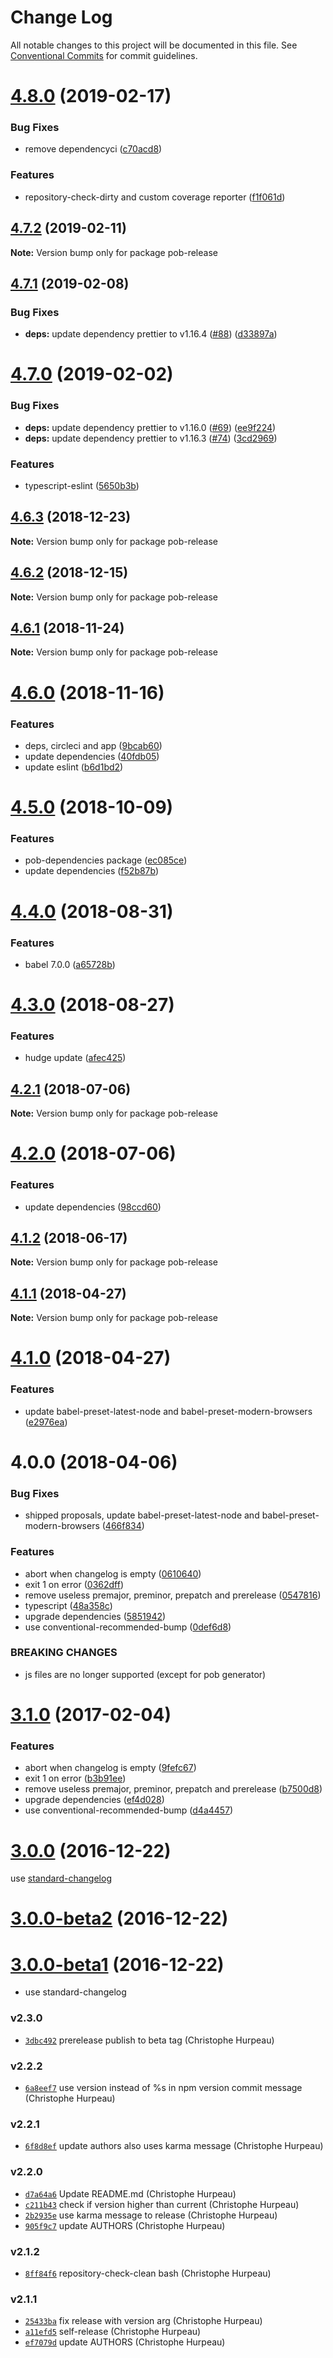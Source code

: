 # Change Log

All notable changes to this project will be documented in this file.
See [Conventional Commits](https://conventionalcommits.org) for commit guidelines.

# [4.8.0](https://github.com/christophehurpeau/pob/compare/pob-release@4.7.2...pob-release@4.8.0) (2019-02-17)


### Bug Fixes

* remove dependencyci ([c70acd8](https://github.com/christophehurpeau/pob/commit/c70acd8))


### Features

* repository-check-dirty and custom coverage reporter ([f1f061d](https://github.com/christophehurpeau/pob/commit/f1f061d))





## [4.7.2](https://github.com/christophehurpeau/pob/compare/pob-release@4.7.1...pob-release@4.7.2) (2019-02-11)

**Note:** Version bump only for package pob-release





## [4.7.1](https://github.com/christophehurpeau/pob/compare/pob-release@4.7.0...pob-release@4.7.1) (2019-02-08)


### Bug Fixes

* **deps:** update dependency prettier to v1.16.4 ([#88](https://github.com/christophehurpeau/pob/issues/88)) ([d33897a](https://github.com/christophehurpeau/pob/commit/d33897a))





# [4.7.0](https://github.com/christophehurpeau/pob/compare/pob-release@4.6.3...pob-release@4.7.0) (2019-02-02)


### Bug Fixes

* **deps:** update dependency prettier to v1.16.0 ([#69](https://github.com/christophehurpeau/pob/issues/69)) ([ee9f224](https://github.com/christophehurpeau/pob/commit/ee9f224))
* **deps:** update dependency prettier to v1.16.3 ([#74](https://github.com/christophehurpeau/pob/issues/74)) ([3cd2969](https://github.com/christophehurpeau/pob/commit/3cd2969))


### Features

* typescript-eslint ([5650b3b](https://github.com/christophehurpeau/pob/commit/5650b3b))





## [4.6.3](https://github.com/christophehurpeau/pob/compare/pob-release@4.6.2...pob-release@4.6.3) (2018-12-23)

**Note:** Version bump only for package pob-release





## [4.6.2](https://github.com/christophehurpeau/pob/compare/pob-release@4.6.1...pob-release@4.6.2) (2018-12-15)

**Note:** Version bump only for package pob-release





## [4.6.1](https://github.com/christophehurpeau/pob/compare/pob-release@4.6.0...pob-release@4.6.1) (2018-11-24)

**Note:** Version bump only for package pob-release





# [4.6.0](https://github.com/christophehurpeau/pob/compare/pob-release@4.5.0...pob-release@4.6.0) (2018-11-16)


### Features

* deps, circleci and app ([9bcab60](https://github.com/christophehurpeau/pob/commit/9bcab60))
* update dependencies ([40fdb05](https://github.com/christophehurpeau/pob/commit/40fdb05))
* update eslint ([b6d1bd2](https://github.com/christophehurpeau/pob/commit/b6d1bd2))





# [4.5.0](https://github.com/christophehurpeau/pob/compare/pob-release@4.4.0...pob-release@4.5.0) (2018-10-09)


### Features

* pob-dependencies package ([ec085ce](https://github.com/christophehurpeau/pob/commit/ec085ce))
* update dependencies ([f52b87b](https://github.com/christophehurpeau/pob/commit/f52b87b))





<a name="4.4.0"></a>
# [4.4.0](https://github.com/christophehurpeau/pob/compare/pob-release@4.3.0...pob-release@4.4.0) (2018-08-31)


### Features

* babel 7.0.0 ([a65728b](https://github.com/christophehurpeau/pob/commit/a65728b))





<a name="4.3.0"></a>
# [4.3.0](https://github.com/christophehurpeau/pob/compare/pob-release@4.2.1...pob-release@4.3.0) (2018-08-27)


### Features

* hudge update ([afec425](https://github.com/christophehurpeau/pob/commit/afec425))





<a name="4.2.1"></a>
## [4.2.1](https://github.com/christophehurpeau/pob/compare/pob-release@4.2.0...pob-release@4.2.1) (2018-07-06)

**Note:** Version bump only for package pob-release





<a name="4.2.0"></a>
# [4.2.0](https://github.com/christophehurpeau/pob-release/compare/pob-release@4.1.2...pob-release@4.2.0) (2018-07-06)


### Features

* update dependencies ([98ccd60](https://github.com/christophehurpeau/pob-release/commit/98ccd60))





<a name="4.1.2"></a>
## [4.1.2](https://github.com/christophehurpeau/pob-release/compare/pob-release@4.1.1...pob-release@4.1.2) (2018-06-17)

**Note:** Version bump only for package pob-release





<a name="4.1.1"></a>
## [4.1.1](https://github.com/christophehurpeau/pob-release/compare/pob-release@4.1.0...pob-release@4.1.1) (2018-04-27)

**Note:** Version bump only for package pob-release





<a name="4.1.0"></a>
# [4.1.0](https://github.com/christophehurpeau/pob-release/compare/pob-release@4.0.0...pob-release@4.1.0) (2018-04-27)


### Features

* update babel-preset-latest-node and babel-preset-modern-browsers ([e2976ea](https://github.com/christophehurpeau/pob-release/commit/e2976ea))





<a name="4.0.0"></a>
# 4.0.0 (2018-04-06)


### Bug Fixes

* shipped proposals, update babel-preset-latest-node and babel-preset-modern-browsers ([466f834](https://github.com/christophehurpeau/pob-release/commit/466f834))


### Features

* abort when changelog is empty ([0610640](https://github.com/christophehurpeau/pob-release/commit/0610640))
* exit 1 on error ([0362dff](https://github.com/christophehurpeau/pob-release/commit/0362dff))
* remove useless premajor, preminor, prepatch and prerelease ([0547816](https://github.com/christophehurpeau/pob-release/commit/0547816))
* typescript ([48a358c](https://github.com/christophehurpeau/pob-release/commit/48a358c))
* upgrade dependencies ([5851942](https://github.com/christophehurpeau/pob-release/commit/5851942))
* use conventional-recommended-bump ([0def6d8](https://github.com/christophehurpeau/pob-release/commit/0def6d8))


### BREAKING CHANGES

* js files are no longer supported (except for pob generator)




<a name="3.1.0"></a>
# [3.1.0](https://github.com/christophehurpeau/pob-release/compare/v3.0.0...v3.1.0) (2017-02-04)


### Features

* abort when changelog is empty ([9fefc67](https://github.com/christophehurpeau/pob-release/commit/9fefc67))
* exit 1 on error ([b3b91ee](https://github.com/christophehurpeau/pob-release/commit/b3b91ee))
* remove useless premajor, preminor, prepatch and prerelease ([b7500d8](https://github.com/christophehurpeau/pob-release/commit/b7500d8))
* upgrade dependencies ([ef4d028](https://github.com/christophehurpeau/pob-release/commit/ef4d028))
* use conventional-recommended-bump ([d4a4457](https://github.com/christophehurpeau/pob-release/commit/d4a4457))


<a name="3.0.0"></a>
# [3.0.0](https://github.com/christophehurpeau/pob-release/compare/v2.3.0...v3.0.0) (2016-12-22)

use [standard-changelog](https://github.com/conventional-changelog/standard-changelog)


<a name="3.0.0-beta2"></a>
# [3.0.0-beta2](https://github.com/christophehurpeau/pob-release/compare/v3.0.0-beta1...v3.0.0-beta2) (2016-12-22)


<a name="3.0.0-beta1"></a>
# [3.0.0-beta1](https://github.com/christophehurpeau/pob-release/compare/v2.3.0...v3.0.0-beta1) (2016-12-22)

- use standard-changelog

### v2.3.0

- [`3dbc492`](https://github.com/christophehurpeau/pob-release/commit/3dbc492baf337c56dcb7aa1e072a82523f44abdf) prerelease publish to beta tag (Christophe Hurpeau)


### v2.2.2

- [`6a8eef7`](https://github.com/christophehurpeau/pob-release/commit/6a8eef783bb9f0c8eae504a13a3a751298d08152) use version instead of %s in npm version commit message (Christophe Hurpeau)

### v2.2.1

- [`6f8d8ef`](https://github.com/christophehurpeau/pob-release/commit/6f8d8ef719451e513b71256b4dd01025fbf0120d) update authors also uses karma message (Christophe Hurpeau)

### v2.2.0

- [`d7a64a6`](https://github.com/christophehurpeau/pob-release/commit/d7a64a697425ae3b24c35e83d7b0258786f00e86) Update README.md (Christophe Hurpeau)
- [`c211b43`](https://github.com/christophehurpeau/pob-release/commit/c211b4353bf26f87f21e237d1b9135837f3e8e16) check if version higher than current (Christophe Hurpeau)
- [`2b2935e`](https://github.com/christophehurpeau/pob-release/commit/2b2935e129f17d3c144af3fe0c31424dd9076be4) use karma message to release (Christophe Hurpeau)
- [`905f9c7`](https://github.com/christophehurpeau/pob-release/commit/905f9c7e824da5128b083b434336bcf5ffee4e0c) update AUTHORS (Christophe Hurpeau)

### v2.1.2

- [`8ff84f6`](https://github.com/christophehurpeau/pob-release/commit/8ff84f678ca536eaf96a382320a6be14602c83d8) repository-check-clean bash (Christophe Hurpeau)

### v2.1.1

- [`25433ba`](https://github.com/christophehurpeau/pob-release/commit/25433ba96657fca952d629d079e1d95424cc33d1) fix release with version arg (Christophe Hurpeau)
- [`a11efd5`](https://github.com/christophehurpeau/pob-release/commit/a11efd5f8f300bbc7feb433510c7f423b0da231b) self-release (Christophe Hurpeau)
- [`ef7079d`](https://github.com/christophehurpeau/pob-release/commit/ef7079d1839fed6c90510802de6b909c668fdfa1) update AUTHORS (Christophe Hurpeau)
